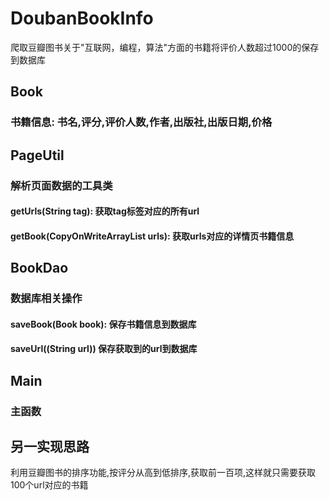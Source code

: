 # DoubanBookInfo
爬取豆瓣图书关于"互联网，编程，算法"方面的书籍将评价人数超过1000的保存到数据库

Book
------
### 书籍信息: 书名,评分,评价人数,作者,出版社,出版日期,价格
PageUtil
--------
### 解析页面数据的工具类
#### getUrls(String tag): 获取tag标签对应的所有url
#### getBook(CopyOnWriteArrayList<String> urls): 获取urls对应的详情页书籍信息
BookDao
-------
### 数据库相关操作
#### saveBook(Book book):  保存书籍信息到数据库
#### saveUrl((String url)) 保存获取到的url到数据库
Main
------
### 主函数
另一实现思路
------
利用豆瓣图书的排序功能,按评分从高到低排序,获取前一百项,这样就只需要获取100个url对应的书籍
